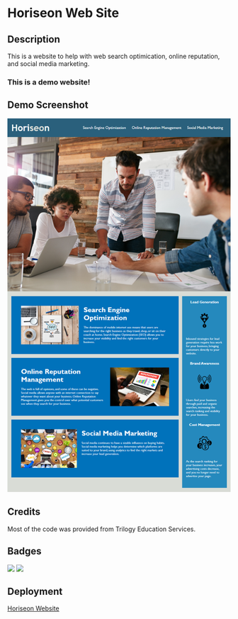 # Horiseon Web Site

## Description

This is a website to help with web search optimication, online reputation, and social media marketing.

### This is a demo website!

## Demo Screenshot

![Demo](assets/images/Horiseon-Demo.png)

## Credits

Most of the code was provided from Trilogy Education Services.

## Badges

<img src="https://img.shields.io/badge/html5%20-%23E34F26.svg?&style=for-the-badge&logo=html5&logoColor=white"/> <img src="https://img.shields.io/badge/css3%20-%231572B6.svg?&style=for-the-badge&logo=css3&logoColor=white"/>

## Deployment

[Horiseon Website](https://morgareth.github.io/horiseon/)